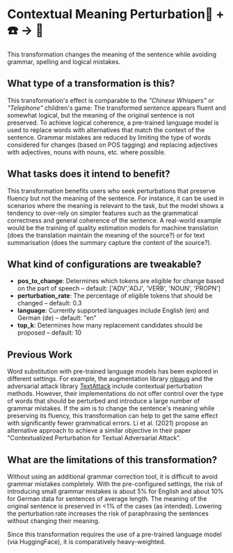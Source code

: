 # Contextual Meaning Perturbation🦎  + ☎️️ → 🐍
This transformation changes the meaning of the sentence while avoiding grammar, spelling and logical mistakes.


## What type of a transformation is this?
This transformation's effect is comparable to the <i>"Chinese Whispers"</i> or <i>"Telephone"</i> children's game: The transformed sentence
appears fluent and somewhat logical, but the meaning of the original sentence is not preserved.
To achieve logical coherence, a pre-trained language model is used to replace words with alternatives that match the context of the sentence.
Grammar mistakes are reduced by limiting the type of words considered for changes (based on POS tagging) and replacing adjectives with adjectives,
nouns with nouns, etc. where possible.


## What tasks does it intend to benefit?
This transformation benefits users who seek perturbations that preserve fluency but not the meaning of the sentence.
For instance, it can be used in scenarios where the meaning is relevant to the task, but the model shows a tendency
to over-rely on simpler features such as the grammatical correctness and general coherence of the sentence.
A real-world example would be the training of quality estimation models for machine translation
(does the translation maintain the meaning of the source?) or for text summarisation (does the summary capture the content of the source?).



## What kind of configurations are tweakable?
- <b>pos_to_change</b>: Determines which tokens are eligible for change based on the part of speech – default: ['ADV','ADJ', 'VERB', 'NOUN', 'PROPN']
- <b>perturbation_rate</b>: The percentage of eligible tokens that should be changed – default: 0.3
- <b>language</b>: Currently supported languages include English (en) and German (de) – default: "en"
- <b>top_k</b>: Determines how many replacement candidates should be proposed – default: 10


## Previous Work
Word substitution with pre-trained language models has been explored in different settings. For example, the augmentation
library [nlpaug](https://github.com/makcedward/nlpaug "nlpaug") and the adversarial attack library
[TextAttack](https://github.com/QData/TextAttack "TextAttack") include contextual perturbation methods.
However, their implementations do not offer control over the type of words that should be perturbed and introduce
a large number of grammar mistakes. If the aim is to change the sentence's meaning while preserving its fluency,
this transformation can help to get the same effect with significantly fewer grammatical errors. Li et al. (2021) propose an alternative approach to achieve a similar objective in their paper
"Contextualized Perturbation for Textual Adversarial Attack".


## What are the limitations of this transformation?
Without using an additional grammar correction tool, it is difficult to avoid grammar mistakes completely.
With the pre-configured settings, the risk of introducing small grammar mistakes
is about 5% for English and about 10% for German data for sentences of average length. The meaning of the original sentence is preserved in <1% of the cases (as intended).
Lowering the perturbation rate increases the risk of paraphrasing the sentences without changing their meaning.

Since this transformation requires the use of a pre-trained language model (via HuggingFace), it is comparatively heavy-weighted.